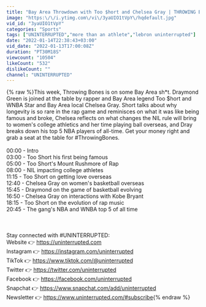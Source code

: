 ```yaml
---
title: "Bay Area Throwdown with Too $hort and Chelsea Gray ﻿| THROWING BONES"
image: "https:\/\/i.ytimg.com\/vi\/3yaUIO1tVpY\/hqdefault.jpg"
vid_id: "3yaUIO1tVpY"
categories: "Sports"
tags: ["UNINTERRUPTED","more than an athlete","lebron uninterrupted"]
date: "2022-01-14T22:38:43+03:00"
vid_date: "2022-01-13T17:00:08Z"
duration: "PT30M18S"
viewcount: "10504"
likeCount: "532"
dislikeCount: ""
channel: "UNINTERRUPTED"
---
```

{% raw %}This week, Throwing Bones is on some Bay Area sh*t. Draymond Green is joined at the table by rapper and Bay Area legend Too $hort and WNBA Star and Bay Area local Chelsea Gray. Short talks about why longevity is so rare in the rap game and reminisces on what it was like being famous and broke, Chelsea reflects on what changes the NIL rule will bring to women's college athletics and her time playing ball overseas, and Dray breaks down his top 5 NBA players of all-time. Get your money right and grab a seat at the table for #ThrowingBones.<br /><br />00:00 - Intro<br />03:00 - Too Short his first being famous<br />05:00 - Too Short's Mount Rushmore of Rap<br />08:00 - NIL impacting college athletes <br />11:15 - Too Short on getting love overseas<br />12:40 - Chelsea Gray on women's basketball overseas<br />15:45 - Draymond on the game of basketball evolving<br />16:50 - Chelsea Gray on interactions with Kobe Bryant<br />18:15 - Too Short on the evolution of rap music<br />20:45 - The gang's NBA and WNBA top 5 of all time<br /><br /><br /><br />Stay connected with #UNINTERRUPTED:<br />Website 👉 <a rel="nofollow" target="blank" href="https://uninterrupted.com">https://uninterrupted.com</a><br />Instagram 👉 <a rel="nofollow" target="blank" href="https://instagram.com/uninterrupted">https://instagram.com/uninterrupted</a><br />TikTok 👉 <a rel="nofollow" target="blank" href="https://www.tiktok.com/@uninterrupted">https://www.tiktok.com/@uninterrupted</a><br />Twitter 👉 <a rel="nofollow" target="blank" href="https://twitter.com/uninterrupted">https://twitter.com/uninterrupted</a><br />Facebook 👉 <a rel="nofollow" target="blank" href="https://facebook.com/uninterrupted">https://facebook.com/uninterrupted</a><br />Snapchat 👉 <a rel="nofollow" target="blank" href="https://www.snapchat.com/add/uninterrupted">https://www.snapchat.com/add/uninterrupted</a><br />Newsletter 👉 <a rel="nofollow" target="blank" href="https://www.uninterrupted.com/#subscribe">https://www.uninterrupted.com/#subscribe</a>{% endraw %}
